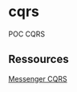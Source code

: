 # cqrs
POC CQRS

## Ressources
[Messenger CQRS](https://patryk.it/symfony-messenger-component-for-cqrs-applications/)

